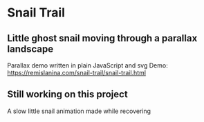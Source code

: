 # Snail Trail

## Little ghost snail moving through a parallax landscape

Parallax demo written in plain JavaScript and svg
Demo: https://remislanina.com/snail-trail/snail-trail.html

## Still working on this project

A slow little snail animation made while recovering
